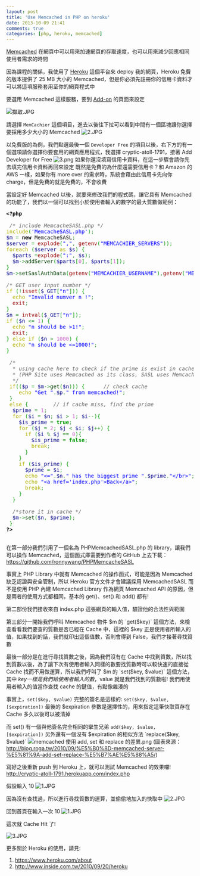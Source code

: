```yaml
---
layout: post
title: 'Use Memcached in PHP on heroku'
date: 2013-10-09 21:41
comments: true
categories: [php, heroku, memcached]
---
```

[Memcached](http://zh.wikipedia.org/wiki/Memcached) 在網頁中可以用來加速網頁的存取速度，也可以用來減少回應相同使用者需求的時間

因為課程的關係，我使用了 [Heroku](https://www.heroku.com) 這個平台來 deploy 我的網頁，Heroku 免費的版本提供了 25 MB 大小的 Memcached，但是你必須先註冊你的信用卡資料才可以將這項服務套用至你的網頁程式中

要選用 Memcached 這樣服務，要到 [Add-on](https://addons.heroku.com/) 的頁面來設定

![擷取.JPG](http://user-image.logdown.io/user/3330/blog/3407/post/146015/O2bRZ4xqSxSbnR8G1YYz_%E6%93%B7%E5%8F%96.JPG)

請選擇 `MemCachier` 這個項目，進去以後往下拉可以看到中間有一個區塊讓你選擇要採用多少大小的 Memcached
![2.JPG](http://user-image.logdown.io/user/3330/blog/3407/post/146015/2V0lssxjQVCqiApdIEwp_2.JPG)

以免費版的為例，我們點選最後一個 `Developer Free` 的項目以後，右下方的有一個選項請你選擇你要套用的網頁應用程式，我選擇 cryptic-atoll-1791，接著 Add Developer for Free
![3.png](http://user-image.logdown.io/user/3330/blog/3407/post/146015/y02vqOuUQW64qAE4b5YH_3.png)
如果你還沒填寫信用卡資料，在這一步驟會請你先去填完信用卡資料再回來設定
既然是免費的為什麼還需要信用卡？和 Amazon 的 AWS 一樣，如果你有 more over 的需求時，系統會藉由此信用卡先向你 charge，但是免費的就是免費的，不會收費

當設定好 Memcached 以後，就要來修改我們的程式碼，讓它具有 Memcached 的功能了，我們以一個可以找到小於使用者輸入的數字的最大質數做範例：
<pre class="php" style="font-family:monospace;"><span style="color: #000000; font-weight: bold;">&lt;?php</span>
&nbsp;
<span style="color: #666666; font-style: italic;">&nbsp;/* include MemcacheSASL.php */</span>
<span style="color: #b1b100;">include</span><span style="color: #009900;">&#40;</span><span style="color: #0000ff;">'MemcacheSASL.php'</span><span style="color: #009900;">&#41;</span><span style="color: #339933;">;</span>
<span style="color: #000088;">$m</span> <span style="color: #339933;">=</span> <span style="color: #000000; font-weight: bold;">new</span> MemcacheSASL<span style="color: #339933;">;</span>
<span style="color: #000088;">$server</span> <span style="color: #339933;">=</span> <span style="color: #990000;">explode</span><span style="color: #009900;">&#40;</span><span style="color: #0000ff;">&quot;,&quot;</span><span style="color: #339933;">,</span> <span style="color: #990000;">getenv</span><span style="color: #009900;">&#40;</span><span style="color: #0000ff;">&quot;MEMCACHIER_SERVERS&quot;</span><span style="color: #009900;">&#41;</span><span style="color: #009900;">&#41;</span><span style="color: #339933;">;</span>
<span style="color: #b1b100;">foreach</span> <span style="color: #009900;">&#40;</span><span style="color: #000088;">$server</span> <span style="color: #b1b100;">as</span> <span style="color: #000088;">$s</span><span style="color: #009900;">&#41;</span> <span style="color: #009900;">&#123;</span>
  <span style="color: #000088;">$parts</span> <span style="color: #339933;">=</span><span style="color: #990000;">explode</span><span style="color: #009900;">&#40;</span><span style="color: #0000ff;">&quot;:&quot;</span><span style="color: #339933;">,</span> <span style="color: #000088;">$s</span><span style="color: #009900;">&#41;</span><span style="color: #339933;">;</span>
  <span style="color: #000088;">$m</span><span style="color: #339933;">-&gt;</span><span style="color: #004000;">addServer</span><span style="color: #009900;">&#40;</span><span style="color: #000088;">$parts</span><span style="color: #009900;">&#91;</span><span style="color: #cc66cc;">0</span><span style="color: #009900;">&#93;</span><span style="color: #339933;">,</span> <span style="color: #000088;">$parts</span><span style="color: #009900;">&#91;</span><span style="color: #cc66cc;">1</span><span style="color: #009900;">&#93;</span><span style="color: #009900;">&#41;</span><span style="color: #339933;">;</span>
<span style="color: #009900;">&#125;</span>
<span style="color: #000088;">$m</span><span style="color: #339933;">-&gt;</span><span style="color: #004000;">setSaslAuthData</span><span style="color: #009900;">&#40;</span><span style="color: #990000;">getenv</span><span style="color: #009900;">&#40;</span><span style="color: #0000ff;">&quot;MEMCACHIER_USERNAME&quot;</span><span style="color: #009900;">&#41;</span><span style="color: #339933;">,</span><span style="color: #990000;">getenv</span><span style="color: #009900;">&#40;</span><span style="color: #0000ff;">&quot;MEMCACHIER_PASSWORD&quot;</span><span style="color: #009900;">&#41;</span><span style="color: #009900;">&#41;</span><span style="color: #339933;">;</span>
&nbsp;
<span style="color: #666666; font-style: italic;">/* GET user input number */</span>
<span style="color: #b1b100;">if</span> <span style="color: #009900;">&#40;</span><span style="color: #339933;">!</span><span style="color: #990000;">isset</span><span style="color: #009900;">&#40;</span><span style="color: #000088;">$_GET</span><span style="color: #009900;">&#91;</span><span style="color: #0000ff;">&quot;n&quot;</span><span style="color: #009900;">&#93;</span><span style="color: #009900;">&#41;</span><span style="color: #009900;">&#41;</span> <span style="color: #009900;">&#123;</span>
  <span style="color: #b1b100;">echo</span> <span style="color: #0000ff;">&quot;Invalid numver n !&quot;</span><span style="color: #339933;">;</span>
  <span style="color: #990000;">exit</span><span style="color: #339933;">;</span>
<span style="color: #009900;">&#125;</span>
<span style="color: #000088;">$n</span> <span style="color: #339933;">=</span> <span style="color: #990000;">intval</span><span style="color: #009900;">&#40;</span><span style="color: #000088;">$_GET</span><span style="color: #009900;">&#91;</span><span style="color: #0000ff;">&quot;n&quot;</span><span style="color: #009900;">&#93;</span><span style="color: #009900;">&#41;</span><span style="color: #339933;">;</span>
<span style="color: #b1b100;">if</span> <span style="color: #009900;">&#40;</span><span style="color: #000088;">$n</span> <span style="color: #339933;">&lt;=</span> <span style="color: #cc66cc;">1</span><span style="color: #009900;">&#41;</span> <span style="color: #009900;">&#123;</span>
  <span style="color: #b1b100;">echo</span> <span style="color: #0000ff;">&quot;n should be &gt;1!&quot;</span><span style="color: #339933;">;</span>
  <span style="color: #990000;">exit</span><span style="color: #339933;">;</span>
<span style="color: #009900;">&#125;</span> <span style="color: #b1b100;">else</span> <span style="color: #b1b100;">if</span> <span style="color: #009900;">&#40;</span><span style="color: #000088;">$n</span> <span style="color: #339933;">&gt;</span> <span style="color: #cc66cc;">1000</span><span style="color: #009900;">&#41;</span> <span style="color: #009900;">&#123;</span>
  <span style="color: #b1b100;">echo</span> <span style="color: #0000ff;">&quot;n should be &lt;=1000!&quot;</span><span style="color: #339933;">;</span>
<span style="color: #009900;">&#125;</span>
&nbsp;
<span style="color: #666666; font-style: italic;">&nbsp;/*
  * using cache here to check if the prime is exist in cache. 
  * (PHP Site uses Memcached as its class, SASL uses MemcacheSASL as its class, I use the latter one)
  */</span>
 <span style="color: #b1b100;">if</span><span style="color: #009900;">&#40;</span><span style="color: #009900;">&#40;</span><span style="color: #000088;">$p</span> <span style="color: #339933;">=</span> <span style="color: #000088;">$m</span><span style="color: #339933;">-&gt;</span><span style="color: #004000;">get</span><span style="color: #009900;">&#40;</span><span style="color: #000088;">$n</span><span style="color: #009900;">&#41;</span><span style="color: #009900;">&#41;</span><span style="color: #009900;">&#41;</span> <span style="color: #009900;">&#123;</span>      <span style="color: #666666; font-style: italic;">// check cache </span>
    <span style="color: #b1b100;">echo</span> <span style="color: #0000ff;">&quot;Get &quot;</span><span style="color: #339933;">.</span><span style="color: #000088;">$p</span><span style="color: #339933;">.</span><span style="color: #0000ff;">&quot; from memcached!&quot;</span><span style="color: #339933;">;</span>
 <span style="color: #009900;">&#125;</span>
 <span style="color: #b1b100;">else</span> <span style="color: #009900;">&#123;</span>        <span style="color: #666666; font-style: italic;">// if cache miss, find the prime</span>
  <span style="color: #000088;">$prime</span> <span style="color: #339933;">=</span> <span style="color: #cc66cc;">1</span><span style="color: #339933;">;</span>
  <span style="color: #b1b100;">for</span> <span style="color: #009900;">&#40;</span><span style="color: #000088;">$i</span> <span style="color: #339933;">=</span> <span style="color: #000088;">$n</span><span style="color: #339933;">;</span> <span style="color: #000088;">$i</span> <span style="color: #339933;">&gt;</span> <span style="color: #cc66cc;">1</span><span style="color: #339933;">;</span> <span style="color: #000088;">$i</span><span style="color: #339933;">--</span><span style="color: #009900;">&#41;</span><span style="color: #009900;">&#123;</span>
    <span style="color: #000088;">$is_prime</span> <span style="color: #339933;">=</span> <span style="color: #009900; font-weight: bold;">true</span><span style="color: #339933;">;</span>
    <span style="color: #b1b100;">for</span> <span style="color: #009900;">&#40;</span><span style="color: #000088;">$j</span> <span style="color: #339933;">=</span> <span style="color: #cc66cc;">2</span><span style="color: #339933;">;</span> <span style="color: #000088;">$j</span> <span style="color: #339933;">&lt;</span> <span style="color: #000088;">$i</span><span style="color: #339933;">;</span> <span style="color: #000088;">$j</span><span style="color: #339933;">++</span><span style="color: #009900;">&#41;</span> <span style="color: #009900;">&#123;</span>
      <span style="color: #b1b100;">if</span> <span style="color: #009900;">&#40;</span><span style="color: #000088;">$i</span> <span style="color: #339933;">%</span> <span style="color: #000088;">$j</span> <span style="color: #339933;">==</span> <span style="color: #cc66cc;">0</span><span style="color: #009900;">&#41;</span><span style="color: #009900;">&#123;</span>
        <span style="color: #000088;">$is_prime</span> <span style="color: #339933;">=</span> <span style="color: #009900; font-weight: bold;">false</span><span style="color: #339933;">;</span>
        <span style="color: #b1b100;">break</span><span style="color: #339933;">;</span>
      <span style="color: #009900;">&#125;</span>
    <span style="color: #009900;">&#125;</span>
    <span style="color: #b1b100;">if</span> <span style="color: #009900;">&#40;</span><span style="color: #000088;">$is_prime</span><span style="color: #009900;">&#41;</span> <span style="color: #009900;">&#123;</span>
      <span style="color: #000088;">$prime</span> <span style="color: #339933;">=</span> <span style="color: #000088;">$i</span><span style="color: #339933;">;</span>
      <span style="color: #b1b100;">echo</span> <span style="color: #0000ff;">&quot;&lt;=&quot;</span><span style="color: #339933;">.</span><span style="color: #000088;">$n</span><span style="color: #339933;">.</span><span style="color: #0000ff;">&quot; has the biggest prime &quot;</span><span style="color: #339933;">.</span><span style="color: #000088;">$prime</span><span style="color: #339933;">.</span><span style="color: #0000ff;">&quot;&lt;/br&gt;&quot;</span><span style="color: #339933;">;</span>
      <span style="color: #b1b100;">echo</span> <span style="color: #0000ff;">&quot;&lt;a href='index.php'&gt;Back&lt;/a&gt;&quot;</span><span style="color: #339933;">;</span>
      <span style="color: #b1b100;">break</span><span style="color: #339933;">;</span>
    <span style="color: #009900;">&#125;</span>
  <span style="color: #009900;">&#125;</span>
&nbsp;
  <span style="color: #666666; font-style: italic;">/*store it in cache */</span>
  <span style="color: #000088;">$m</span><span style="color: #339933;">-&gt;</span><span style="color: #004000;">set</span><span style="color: #009900;">&#40;</span><span style="color: #000088;">$n</span><span style="color: #339933;">,</span> <span style="color: #000088;">$prime</span><span style="color: #009900;">&#41;</span><span style="color: #339933;">;</span>
 <span style="color: #009900;">&#125;</span>
<span style="color: #000000; font-weight: bold;">?&gt;</span>
&nbsp;</pre>

在第一部分我們引用了一個名為 PHPMemcachedSASL.php 的 library，讓我們可以操作 Memcached，這個函式庫需要到作者的 GitHub 上去下載：https://github.com/ronnywang/PHPMemcacheSASL

事實上 PHP Library 中就有 Memcached 的操作函式，可能是因為 Memcached 缺乏認證與安全管制，所以 Heroku 官方文件才會建議採用 MemcachedSASL 而不是使用 PHP 內建 Memcached Library 作為網頁 Memcached API 的原因，但是兩者的使用方式都相同，基本的 get()、set() 和 add() 都有!

第二部份我們接收來自 index.php 這張網頁的輸入值，驗證他的合法性與範圍

第三部分一開始我們呼叫 Memcached 物件 $m 的 `get($key)` 這個方法，來檢查看看我們要查的質數是否已經在 Cache 中，這裡的 $key 正是使用者所輸入的值，如果找到的話，我們就印出這個值數，否則會得到 False，我們才接著尋找質數

最後一部分是在進行尋找質數之後，因為我們沒有在 Cache 中找到質數，所以找到質數以後，為了讓下次有使用者輸入同樣的數要找質數時可以較快速的直接從 Cache 找而不用做運算，所以我們呼叫了 $m 的 `set($key, $value)` 這個方法，其中 $key 一樣是我們給使用者輸入的數，$value 就是我們找到的質數啦! 我們用使用者輸入的值當作查找 cache 的鍵值，有點像雜湊的

事實上，`set($key, $value)` 完整的簽名是這樣的: `set($key, $value, [$expiration])`
最後的 $expiration 參數是選擇性的，用來指定這筆快取頁存在 Cache 多久以後可以被清掉

而 set() 有一個與他簽名完全相同的攣生兄弟 `add($key, $value, [$expiration])`
另外還有一個沒有 $expiration 的相似方法 `replace($key, $value)`
![memcached 使用 add, set 和 replace 的差異.png](http://user-image.logdown.io/user/3330/blog/3407/post/146015/hUWOBYbiQNqXjm8fu5mv_memcached%20%E4%BD%BF%E7%94%A8%20add,%20set%20%E5%92%8C%20replace%20%E7%9A%84%E5%B7%AE%E7%95%B0.png)
(圖表來源：http://blog.roga.tw/2010/09/%E5%B0%8D-memcached-server-%E5%81%9A-add-set-replace-%E5%B7%AE%E5%88%A5/)

寫好之後重新 push 到 Heroku 上，就可以測試 Memcached 的效果囉!
http://cryptic-atoll-1791.herokuapp.com/index.php

假設輸入 10
![1.JPG](http://user-image.logdown.io/user/3330/blog/3407/post/146015/cP38DVSSYuuMyiItFNzn_1.JPG)

因為沒有查找過，所以進行尋找質數的運算，並偷偷地加入的快取中
![2.JPG](http://user-image.logdown.io/user/3330/blog/3407/post/146015/8yGe0mEcTHqT9FNqgu69_2.JPG)

回到首頁在輸入一次 10
![1.JPG](http://user-image.logdown.io/user/3330/blog/3407/post/146015/qvlKcF75QQOFxSlhIoCK_1.JPG)

這次就 Cache Hit 了!

![3.JPG](http://user-image.logdown.io/user/3330/blog/3407/post/146015/1zaaBrEvRJyyxiLH7Rd1_3.JPG)

更多關於 Heroku 的使用，請見:
1. https://www.heroku.com/about
2. http://www.inside.com.tw/2010/09/20/heroku
